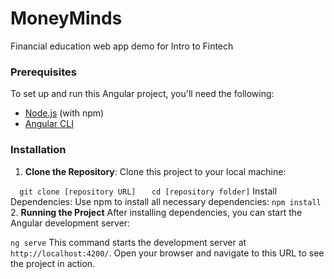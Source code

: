 # MoneyMinds
Financial education web app demo for Intro to Fintech
### Prerequisites
To set up and run this Angular project, you'll need the following:
- [Node.js](https://nodejs.org/) (with npm)
- [Angular CLI](https://angular.io/cli)

### Installation
1. **Clone the Repository**:
   Clone this project to your local machine:

```   git clone [repository URL] ```
```   cd [repository folder]```
Install Dependencies:
Use npm to install all necessary dependencies:
```npm install```
2. **Running the Project**
After installing dependencies, you can start the Angular development server:

```ng serve```
This command starts the development server at ```http://localhost:4200/```. Open your browser and navigate to this URL to see the project in action.